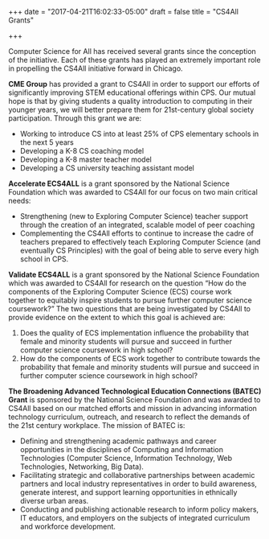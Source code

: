+++
date = "2017-04-21T16:02:33-05:00"
draft = false
title = "CS4All Grants"

+++

Computer Science for All has received several grants since the conception of the initiative. Each of these grants has played an extremely important role in propelling the CS4All initiative forward in Chicago. 


**CME Group** has provided a grant to CS4All in order to support our efforts of significantly improving STEM educational offerings within CPS. Our mutual hope is that by giving students a quality introduction to computing in their younger years, we will better prepare them for 21st-century global society participation. Through this grant we are:

* Working to introduce CS into at least 25% of CPS elementary schools in the next 5 years
* Developing a K-8 CS coaching model
* Developing a K-8 master teacher model
* Developing a CS university teaching assistant model

**Accelerate ECS4ALL** is a grant sponsored by the National Science Foundation which was awarded to CS4All for our focus on two main critical needs:

* Strengthening (new to Exploring Computer Science) teacher support through the creation of an integrated, scalable model of peer coaching
* Complementing the CS4All efforts to continue to increase the cadre of teachers prepared to effectively teach Exploring Computer Science (and eventually CS Principles) with the goal of being able to serve every high school in CPS. 

**Validate ECS4ALL** is a grant sponsored by the National Science Foundation which was awarded to CS4All for research on the question “How do the components of the Exploring Computer Science (ECS) course work together to equitably inspire students to pursue further computer science coursework?” The two questions that are being investigated by CS4All to provide evidence on the extent to which this goal is achieved are:

1. Does the quality of ECS implementation influence the probability that female and minority students will pursue and succeed in further computer science coursework in high school?
2. How do the components of ECS work together to contribute towards the probability that female and minority students will pursue and succeed in further computer science coursework in high school?

**The Broadening Advanced Technological Education Connections (BATEC) Grant** is sponsored by the National Science Foundation and was awarded to CS4All based on our matched efforts and mission in advancing information technology curriculum, outreach, and research to reflect the demands of the 21st century workplace. The mission of BATEC is:

* Defining and strengthening academic pathways and career opportunities in the disciplines of Computing and Information Technologies (Computer Science, Information Technology, Web Technologies, Networking, Big Data).
* Facilitating strategic and collaborative partnerships between academic partners and local industry representatives in order to build awareness, generate interest, and support learning opportunities in ethnically diverse urban areas.
* Conducting and publishing actionable research to inform policy makers, IT educators, and employers on the subjects of integrated curriculum and workforce development.
